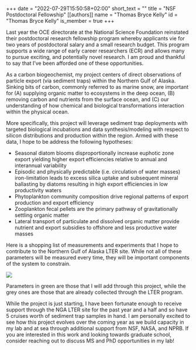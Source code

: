 +++
date = "2022-07-29T15:50:58+02:00"
short_text = ""
title = "NSF Postdoctoral Fellowship"
[[authors]]
    name = "Thomas Bryce Kelly"
    id = "Thomas Bryce Kelly"
    is_member = true
+++

Last year the OCE directorate at the National Science Foundation reinstated their postdoctoral research fellowship program whereby applicants vie for two years of postdoctoral salary and a small research budget. This program supports a wide range of early career researchers (ECR) and allows many to pursue exciting, and potentially novel research. I am proud and thankful to say that I’ve been afforded one of these opportunities.

As a carbon biogeochemist, my project centers of direct observations of particle export (via sediment traps) within the Northern Gulf of Alaska. Sinking bits of carbon, commonly referred to as marine snow, are important for (A) supplying organic matter to ecosystems in the deep ocean, (B) removing carbon and nutrients from the surface ocean, and (C) our understanding of how chemical and biological transformations interaction within the physical ocean.

More specifically, this project will leverage sediment trap deployments with targeted biological incubations and data synthesis/modeling with respect to silicon distributions and production within the region. Armed with these data, I hope to be address the following hypotheses:

- Seasonal diatom blooms disproportionally increase euphotic zone export yielding higher export efficiencies relative to annual and interannual variability
- Episodic and physically predictable (i.e. circulation of water masses) iron-limitation leads to excess silica uptake and subsequent mineral ballasting by diatoms resulting in high export efficiencies in low productivity waters
- Phytoplankton community composition drive regional patterns of export production and export efficiency
- Zooplankton fecal pellets are the primary pathway of gravitationally settling organic matter
- Lateral transport of particulate and dissolved organic matter provide nutrient and export subsidies to offshore and less productive water masses

Here is a shopping list of measurements and experiments that I hope to contribute to the Northern Gulf of Alaska LTER site. While not all of these parameters will be measured every time, they will be important components of the system to constrain.

![](/postdoc-fellowship/image-1.png)

Parameters in green are those that I will add through this project, while the grey ones are those that are already collected through the LTER program.

While the project is just starting, I have been fortunate enough to receive support through the NGA LTER site for the past year and a half and so have 5 cruises worth of sediment trap samples in hand. I am personally excited to see how this project evolves over the coming year as we build capacity in my lab and at sea through additional support from NSF, NASA, and NPRB. If you are interested in this work and looking towards graduate school, consider reaching out to discuss MS and PhD opportunities in my lab!
